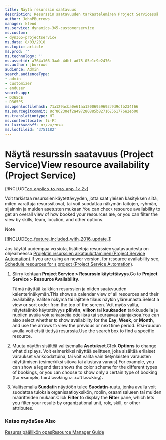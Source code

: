 ```yaml
---
title: Näytä resurssin saatavuus
description: Resurssin saatavuuden tarkasteleminen Project Servicessä
author: JohnPBurrows
manager: kfend
ms.service: dynamics-365-customerservice
ms.custom:
- dyn365-projectservice
ms.date: 8/03/2018
ms.topic: article
ms.prod: ''
ms.technology: ''
ms.assetid: a764a166-3aab-4dbf-ad75-05e1c9e2476d
ms.author: jburrows
audience: Admin
search.audienceType:
- admin
- customizer
- enduser
search.app:
- D365CE
- D365PS
ms.openlocfilehash: 71a129acba0e61aa12006959693d9d9cfb234f66
ms.sourcegitcommit: 8c786230ef2a497280885b827162561776e2eb00
ms.translationtype: HT
ms.contentlocale: fi-FI
ms.lasthandoff: 03/24/2020
ms.locfileid: "3751182"
---
```

# <a name="view-resource-availability-project-service"></a><span data-ttu-id="41fec-103">Näytä resurssin saatavuus (Project Service)</span><span class="sxs-lookup"><span data-stu-id="41fec-103">View resource availability (Project Service)</span></span>

[!INCLUDE[cc-applies-to-psa-app-1x-2x](../includes/cc-applies-to-psa-app-1x-2x.md)]

<span data-ttu-id="41fec-104">Voit tarkistaa resurssien käytettävyyden, jotta saat yleisen käsityksen siitä, miten varattuja resurssit ovat, tai voit suodattaa näkymän taitojen, ryhmän, sijainnin ja muiden asetusten mukaan.</span><span class="sxs-lookup"><span data-stu-id="41fec-104">You can check resource availability to get an overall view of how booked your resources are, or you can filter the view by skills, team, location, and other options.</span></span>  
  
> [!NOTE]
> [!INCLUDE[cc_feature_included_with_2016_update_1](../includes/cc-feature-included-with-2016-update-1.md)]  
> 
>  <span data-ttu-id="41fec-105">Jos käytät uudempaa versiota, lisätietoja resurssien saatavuudesta on ohjeaiheessa [Projektin resurssien aikatauluttaminen (Project Service Automation)](../project-service/schedule-resources-project.md).</span><span class="sxs-lookup"><span data-stu-id="41fec-105">If you are using an newer version, for resource availability see, [Schedule resources for a project (Project Service Automation)](../project-service/schedule-resources-project.md).</span></span>  

1. <span data-ttu-id="41fec-106">Siirry kohtaan **Project Service > Resurssin käytettävyys**.</span><span class="sxs-lookup"><span data-stu-id="41fec-106">Go to **Project Service > Resource Availability**.</span></span>  

    <span data-ttu-id="41fec-107">Tämä näyttää kaikkien resurssien ja niiden saatavuuden kalenterinäkymän.</span><span class="sxs-lookup"><span data-stu-id="41fec-107">This shows a calendar view of all resources and their availability.</span></span> <span data-ttu-id="41fec-108">Valitse näkymä tai lajittele tilaus näytön yläreunasta.</span><span class="sxs-lookup"><span data-stu-id="41fec-108">Select a view or sort order from the top of the screen.</span></span> <span data-ttu-id="41fec-109">Voit myös valita, näytetäänkö käytettävyys **päivän**, **viikon** tai **kuukauden** tarkkuudella ja nuolien avulla voit tarkastella edellistä tai seuraavaa ajanjaksoa.</span><span class="sxs-lookup"><span data-stu-id="41fec-109">You can also select whether to show availability for the **Day**, **Week**, or **Month**, and use the arrows to view the previous or next time period.</span></span> <span data-ttu-id="41fec-110">Etsi-ruudun avulla voit etsiä tiettyä resurssia.</span><span class="sxs-lookup"><span data-stu-id="41fec-110">Use the search box to find a specific resource.</span></span>  

2. <span data-ttu-id="41fec-111">Muuta näytön sisältöä valitsemalla **Asetukset**.</span><span class="sxs-lookup"><span data-stu-id="41fec-111">Click **Options** to change what displays.</span></span> <span data-ttu-id="41fec-112">Voit esimerkiksi näyttää selitteen, joka sisältää erilaiset varaukset värikoodattuina, tai voit valita vain tietynlaisten varausten näyttämisen (esimerkiksi sitova tai alustava varaus).</span><span class="sxs-lookup"><span data-stu-id="41fec-112">For example, you can show a legend that shows the color scheme for the different types of bookings, or you can choose to show only a certain type of booking (for example, hard booking or soft booking).</span></span>  

3. <span data-ttu-id="41fec-113">Valitsemalla **Suodatin** näyttöön tulee **Suodatin**-ruutu, jonka avulla voit suodattaa tuloksia organisaatioyksikön, roolin, osaamisalueen tai muiden määritteiden mukaan.</span><span class="sxs-lookup"><span data-stu-id="41fec-113">Click **Filter** to display the **Filter** pane, which lets you filter your results by organizational unit, role, skill, or other attributes.</span></span>  

### <a name="see-also"></a><span data-ttu-id="41fec-114">Katso myös</span><span class="sxs-lookup"><span data-stu-id="41fec-114">See Also</span></span>  
 [<span data-ttu-id="41fec-115">Resurssipäällikön opas</span><span class="sxs-lookup"><span data-stu-id="41fec-115">Resource Manager Guide</span></span>](../project-service/resource-manager-guide.md)
